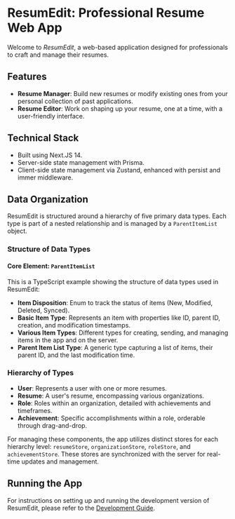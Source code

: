 # ResumEdit: Professional Resume Web App

Welcome to _ResumEdit_, a web-based application designed for professionals to craft and manage their resumes.

## Features

- **Resume Manager**: Build new resumes or modify existing ones from your personal collection of past applications.
- **Resume Editor**: Work on shaping up your resume, one at a time, with a user-friendly interface.

## Technical Stack

- Built using Next.JS 14.
- Server-side state management with Prisma.
- Client-side state management via Zustand, enhanced with persist and immer middleware.

## Data Organization

ResumEdit is structured around a hierarchy of five primary data types. Each type is part of a nested relationship and is managed by a `ParentItemList` object.

### Structure of Data Types

#### Core Element: `ParentItemList`

This is a TypeScript example showing the structure of data types used in ResumEdit:

- **Item Disposition**: Enum to track the status of items (New, Modified, Deleted, Synced).
- **Basic Item Type**: Represents an item with properties like ID, parent ID, creation, and modification timestamps.
- **Various Item Types**: Different types for creating, sending, and managing items in the app and on the server.
- **Parent Item List Type**: A generic type capturing a list of items, their parent ID, and the last modification time.

### Hierarchy of Types

- **User**: Represents a user with one or more resumes.
- **Resume**: A user's resume, encompassing various organizations.
- **Role**: Roles within an organization, detailed with achievements and timeframes.
- **Achievement**: Specific accomplishments within a role, orderable through drag-and-drop.

For managing these components, the app utilizes distinct stores for each hierarchy level: `resumeStore`, `organizationStore`, `roleStore`, and `achievementStore`. These stores are synchronized with the server for real-time updates and management.

## Running the App

For instructions on setting up and running the development version of ResumEdit, please refer to the [Development Guide](./DEVELOPMENT.md).
